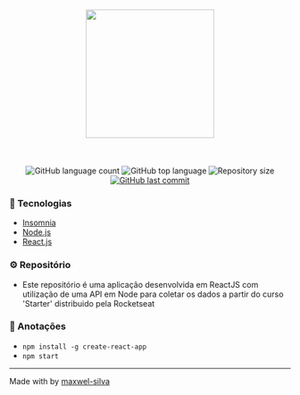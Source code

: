 <h1 align="center">
  <img height="230" src="https://user-images.githubusercontent.com/51726945/69503850-c6ea1b00-0efc-11ea-9daa-14295537d9ee.png">
</h1><br>

<p align="center">
  <img alt="GitHub language count" src="https://img.shields.io/github/languages/count/maxwel-silva/node-rest-api">
  <img alt="GitHub top language" src="https://img.shields.io/github/languages/top/maxwel-silva/node-rest-api">
  <img alt="Repository size" src="https://img.shields.io/github/repo-size/maxwel-silva/node-rest-api">
  <a href="https://github.com/maxwel-silva/node-rest-api/commits/master">
  <img alt="GitHub last commit" src="https://img.shields.io/github/last-commit/maxwel-silva/node-rest-api">
  </a>
  </p>

### :rocket: Tecnologias
  
-  [Insomnia](https://insomnia.rest/)
-  [Node.js](https://nodejs.org/en/)
-  [React.js](https://reactjs.org/)

### :gear: Repositório
  - Este repositório é uma aplicação desenvolvida em ReactJS com utilização de uma API em Node para coletar os dados a partir do curso 'Starter' distribuido pela Rocketseat

### :book: Anotações
 - ```npm install -g create-react-app```
 - ```npm start```

 ---

Made with by [maxwel-silva](https://github.com/maxwel-silva)
